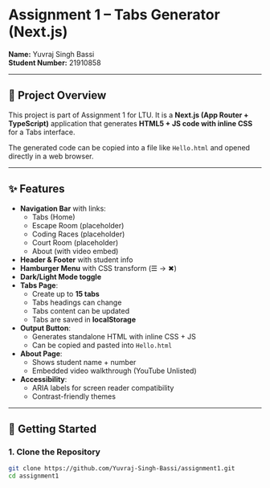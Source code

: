 # Assignment 1 – Tabs Generator (Next.js)

**Name:** Yuvraj Singh Bassi  
**Student Number:** 21910858  

---

## 📌 Project Overview
This project is part of Assignment 1 for LTU. It is a **Next.js (App Router + TypeScript)** application that generates **HTML5 + JS code with inline CSS** for a Tabs interface.  

The generated code can be copied into a file like `Hello.html` and opened directly in a web browser.  

---

## ✨ Features
- **Navigation Bar** with links:
  - Tabs (Home)
  - Escape Room (placeholder)
  - Coding Races (placeholder)
  - Court Room (placeholder)
  - About (with video embed)
- **Header & Footer** with student info
- **Hamburger Menu** with CSS transform (☰ → ✖)  
- **Dark/Light Mode toggle**  
- **Tabs Page**:
  - Create up to **15 tabs**
  - Tabs headings can change
  - Tabs content can be updated
  - Tabs are saved in **localStorage**
- **Output Button**:
  - Generates standalone HTML with inline CSS + JS
  - Can be copied and pasted into `Hello.html`
- **About Page**:
  - Shows student name + number
  - Embedded video walkthrough (YouTube Unlisted)
- **Accessibility**:
  - ARIA labels for screen reader compatibility
  - Contrast-friendly themes

---

## 🚀 Getting Started

### 1. Clone the Repository
```bash
git clone https://github.com/Yuvraj-Singh-Bassi/assignment1.git
cd assignment1
